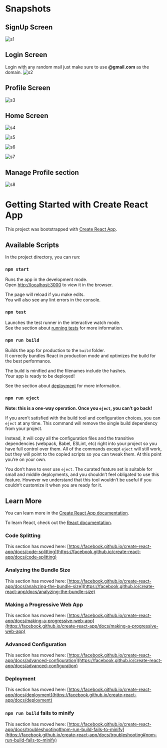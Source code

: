 
# Snapshots

## SignUp Screen
![s1](https://github.com/XenoCod/Netflix-clone/blob/5335ce1081d206429aa4c7b1719ad1f243ba1f3f/screenshots/Screenshot%20(371).png)

## Login Screen 
Login with any random mail just make sure to use **@gmail.com** as the domain.
![s2](https://github.com/XenoCod/Netflix-clone/blob/5335ce1081d206429aa4c7b1719ad1f243ba1f3f/screenshots/Screenshot%20(372).png)

## Profile Screen
![s3](https://github.com/XenoCod/Netflix-clone/blob/5335ce1081d206429aa4c7b1719ad1f243ba1f3f/screenshots/Screenshot%20(373).png)

## Home Screen
![s4](https://github.com/XenoCod/Netflix-clone/blob/5335ce1081d206429aa4c7b1719ad1f243ba1f3f/screenshots/Screenshot%20(379).png)

![s5](https://github.com/XenoCod/Netflix-clone/blob/5335ce1081d206429aa4c7b1719ad1f243ba1f3f/screenshots/Screenshot%20(375).png)

![s6](https://github.com/XenoCod/Netflix-clone/blob/5335ce1081d206429aa4c7b1719ad1f243ba1f3f/screenshots/Screenshot%20(376).png)

![s7](https://github.com/XenoCod/Netflix-clone/blob/5335ce1081d206429aa4c7b1719ad1f243ba1f3f/screenshots/Screenshot%20(378).png)

 ## Manage Profile section
 ![s8](https://github.com/XenoCod/Netflix-clone/blob/5335ce1081d206429aa4c7b1719ad1f243ba1f3f/screenshots/Screenshot%20(374).png)



# Getting Started with Create React App

This project was bootstrapped with [Create React App](https://github.com/facebook/create-react-app).

## Available Scripts

In the project directory, you can run:

### `npm start`

Runs the app in the development mode.\
Open [http://localhost:3000](http://localhost:3000) to view it in the browser.

The page will reload if you make edits.\
You will also see any lint errors in the console.

### `npm test`

Launches the test runner in the interactive watch mode.\
See the section about [running tests](https://facebook.github.io/create-react-app/docs/running-tests) for more information.

### `npm run build`

Builds the app for production to the `build` folder.\
It correctly bundles React in production mode and optimizes the build for the best performance.

The build is minified and the filenames include the hashes.\
Your app is ready to be deployed!

See the section about [deployment](https://facebook.github.io/create-react-app/docs/deployment) for more information.

### `npm run eject`

**Note: this is a one-way operation. Once you `eject`, you can’t go back!**

If you aren’t satisfied with the build tool and configuration choices, you can `eject` at any time. This command will remove the single build dependency from your project.

Instead, it will copy all the configuration files and the transitive dependencies (webpack, Babel, ESLint, etc) right into your project so you have full control over them. All of the commands except `eject` will still work, but they will point to the copied scripts so you can tweak them. At this point you’re on your own.

You don’t have to ever use `eject`. The curated feature set is suitable for small and middle deployments, and you shouldn’t feel obligated to use this feature. However we understand that this tool wouldn’t be useful if you couldn’t customize it when you are ready for it.

## Learn More

You can learn more in the [Create React App documentation](https://facebook.github.io/create-react-app/docs/getting-started).

To learn React, check out the [React documentation](https://reactjs.org/).

### Code Splitting

This section has moved here: [https://facebook.github.io/create-react-app/docs/code-splitting](https://facebook.github.io/create-react-app/docs/code-splitting)

### Analyzing the Bundle Size

This section has moved here: [https://facebook.github.io/create-react-app/docs/analyzing-the-bundle-size](https://facebook.github.io/create-react-app/docs/analyzing-the-bundle-size)

### Making a Progressive Web App

This section has moved here: [https://facebook.github.io/create-react-app/docs/making-a-progressive-web-app](https://facebook.github.io/create-react-app/docs/making-a-progressive-web-app)

### Advanced Configuration

This section has moved here: [https://facebook.github.io/create-react-app/docs/advanced-configuration](https://facebook.github.io/create-react-app/docs/advanced-configuration)

### Deployment

This section has moved here: [https://facebook.github.io/create-react-app/docs/deployment](https://facebook.github.io/create-react-app/docs/deployment)

### `npm run build` fails to minify

This section has moved here: [https://facebook.github.io/create-react-app/docs/troubleshooting#npm-run-build-fails-to-minify](https://facebook.github.io/create-react-app/docs/troubleshooting#npm-run-build-fails-to-minify)
